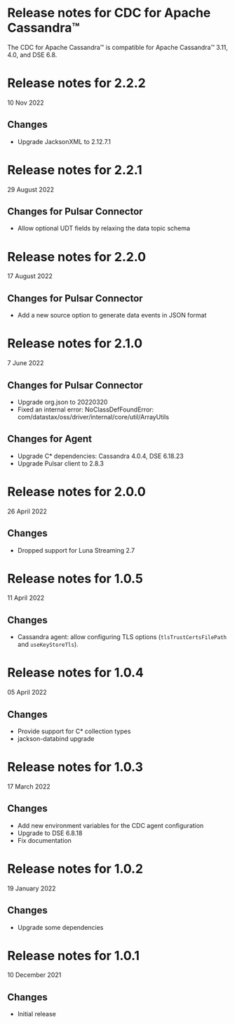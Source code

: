 # Release notes for CDC for Apache Cassandra&trade;
The CDC for Apache Cassandra&trade; is compatible for Apache Cassandra&trade; 3.11, 4.0, and DSE 6.8.

# Release notes for 2.2.2
10 Nov 2022

## Changes
* Upgrade JacksonXML to 2.12.7.1

# Release notes for 2.2.1
29 August 2022

## Changes for Pulsar Connector
* Allow optional UDT fields by relaxing the data topic schema 

# Release notes for 2.2.0
17 August 2022

## Changes for Pulsar Connector
* Add a new source option to generate data events in JSON format

# Release notes for 2.1.0
7 June 2022

## Changes for Pulsar Connector
* Upgrade org.json to 20220320
* Fixed an internal error: NoClassDefFoundError: com/datastax/oss/driver/internal/core/util/ArrayUtils

## Changes for Agent
* Upgrade C* dependencies: Cassandra 4.0.4, DSE 6.18.23
* Upgrade Pulsar client to 2.8.3


# Release notes for 2.0.0
26 April 2022

## Changes
* Dropped support for Luna Streaming 2.7

# Release notes for 1.0.5
11 April 2022

## Changes
* Cassandra agent: allow configuring TLS options (`tlsTrustCertsFilePath` and `useKeyStoreTls`).

# Release notes for 1.0.4
05 April 2022

## Changes
* Provide support for C* collection types
* jackson-databind upgrade

# Release notes for 1.0.3
17 March 2022

## Changes
* Add new environment variables for the CDC agent configuration
* Upgrade to DSE 6.8.18
* Fix documentation

# Release notes for 1.0.2
19 January 2022

## Changes
* Upgrade some dependencies

# Release notes for 1.0.1
10 December 2021

## Changes
* Initial release
